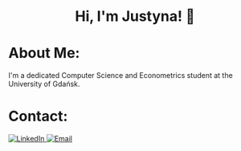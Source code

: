 <h1 align="center">Hi, I'm Justyna! 👋</h1>


#  About Me:
I'm a dedicated Computer Science and Econometrics student at the University of Gdańsk.


#  Contact:

<a href="https://linkedin.com/in/justyna-świerczek">
    <img src="https://img.shields.io/badge/LinkedIn-%230077B5.svg?logo=linkedin&logoColor=white" alt="LinkedIn" >
</a>
<a href="mailto:justynaaswierczek@gmail.com">
    <img src="https://img.shields.io/badge/Email-D14836?logo=gmail&logoColor=white" alt="Email">
</a>
